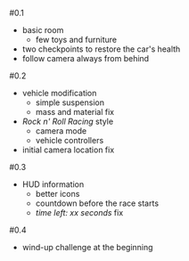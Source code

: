 #0.1
 * basic room
 	* few toys and furniture
 * two checkpoints to restore the car's health
 * follow camera always from behind

#0.2
 * vehicle modification
 	* simple suspension
 	* mass and material fix
 * _Rock n' Roll Racing_ style
 	* camera mode
 	* vehicle controllers
 * initial camera location fix

#0.3
 * HUD information
 	* better icons
 	* countdown before the race starts
 	* _time left: xx seconds_ fix

#0.4
 - wind-up challenge at the beginning
